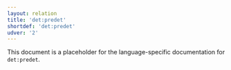 ```yaml
---
layout: relation
title: 'det:predet'
shortdef: 'det:predet'
udver: '2'
---
```


This document is a placeholder for the language-specific documentation
for `det:predet`.
